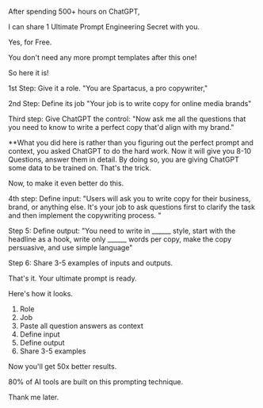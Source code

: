 After spending 500+ hours on ChatGPT, 

I can share 1 Ultimate Prompt Engineering Secret with you.

Yes, for Free.

You don't need any more prompt templates after this one!

So here it is!

1st Step:
Give it a role. "You are Spartacus, a pro copywriter,"

2nd Step:
Define its job "Your job is to write copy for online media brands"

Third step:
Give ChatGPT the control: "Now ask me all the questions that you need to know to write a perfect copy that'd align with my brand."

**What you did here is rather than you figuring out the perfect prompt and context, you asked ChatGPT to do the hard work. Now it will give you 8-10 Questions, answer them in detail. By doing so, you are giving ChatGPT some data to be trained on. That's the trick. 

Now, to make it even better do this.

4th step:
Define input: "Users will ask you to write copy for their business, brand, or anything else. It's your job to ask questions first to clarify the task and then implement the copywriting process. "

Step 5:
Define output: "You need to write in ______ style, start with the headline as a hook, write only ______ words per copy, make the copy persuasive, and use simple language"

Step 6:
Share 3-5 examples of inputs and outputs.

That's it. Your ultimate prompt is ready.

Here's how it looks.
1. Role
2. Job
3. Paste all question answers as context
4. Define input
5. Define output
6. Share 3-5 examples

Now you'll get 50x better results.

80% of AI tools are built on this prompting technique.

Thank me later.
